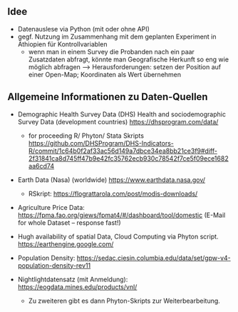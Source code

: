 ## Idee

- Datenauslese via Python (mit oder ohne API)
- gegf. Nutzung im Zusammenhang mit dem geplanten Experiment in Äthiopien für Kontrollvariablen
  - wenn man in einem Survey die Probanden nach ein paar Zusatzdaten abfragt, könnte man Geografische Herkunft so eng wie möglich abfragen --> Herausforderungen: setzen der Position auf einer Open-Map; Koordinaten als Wert übernehmen 

## Allgemeine Informationen zu Daten-Quellen 

- Demographic Health Survey Data (DHS)
  Health and sociodemographic Survey Data (development countries)
  https://dhsprogram.com/data/
  - for proceeding R/ Phyton/  Stata Skripts
    https://github.com/DHSProgram/DHS-Indicators-R/commit/1c64b0f2af33ac56d149a7dbce34ea8bb21ce3f9#diff-2f31841ca8d745ff47b9e42fc35762ecb930c78542f7ce5f09ece1682aa6cd74

- Earth Data (Nasa)  (worldwide)
  https://www.earthdata.nasa.gov/
  - RSkript: https://flograttarola.com/post/modis-downloads/

- Agriculture Price Data:
  https://fpma.fao.org/giews/fpmat4/#/dashboard/tool/domestic
  (E-Mail for whole Dataset – response fast!)

- Hugh availability of spatial Data, Cloud Computing via Phyton script.
  https://earthengine.google.com/
- Population Density:
  https://sedac.ciesin.columbia.edu/data/set/gpw-v4-population-density-rev11
- Nightlightdatensatz (mit Anmeldung): 
  https://eogdata.mines.edu/products/vnl/
  - Zu zweiteren gibt es dann Phyton-Skripts zur Weiterbearbeitung.